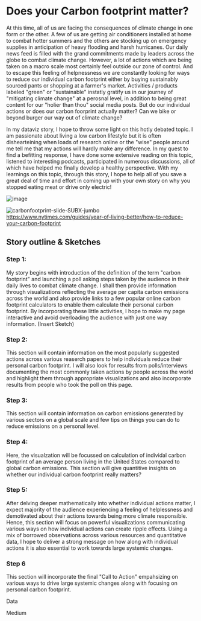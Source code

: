 # Does your Carbon footprint matter?

At this time, all of us are facing the consequences of climate change in one form or the other. A few of us are getting air conditioners installed at home to combat hotter summers and the others are stocking up on emergency supplies in anticipation of heavy flooding and harsh hurricanes. Our daily news feed is filled with the grand commitments made by leaders across the globe to combat climate change. However, a lot of actions which are being taken on a macro scale most certainly feel outside our zone of control. And to escape this feeling of helpnessness we are constantly looking for ways to reduce our individual carbon footprint either by buying sustainably sourced pants or shopping at a farmer's market. Activities / products labeled "green" or "sustainable" instatly gratify us in our journey of "mitigating climate change" at a perosnal level, in addition to being great content for our "holier than thou" social media posts. But do our individual actions or does our carbon foorprint actually matter? Can we bike or beyond burger our way out of climate change? 

In my dataviz story, I hope to throw some light on this hotly debated topic. I am passionate about living a low carbon lifestyle but it is often dishearteining when loads of research online or the "wise" people around me tell me that my actions will hardly make any difference. In my quest to find a befitting response, I have done some extensive reading on this topic, listened to interesting podcasts, participated in numerous discussions, all of which have helped me finally develop a healthy perspective. With my learnings on this topic, through this story, I hope to help all of you save a great deal of time and effort in coming up with your own story on why you stopped eating meat or drive only electric!

![image](https://user-images.githubusercontent.com/81335957/141693052-b94b00ed-98d7-4340-84b2-1b7cb5b1510c.png)

![carbonfootprint-slide-SUBX-jumbo](https://user-images.githubusercontent.com/81335957/141693806-c05f46c7-8b91-487d-a50b-492905c028a7.jpg)
https://www.nytimes.com/guides/year-of-living-better/how-to-reduce-your-carbon-footprint

## Story outline & Sketches
### Step 1:
My story begins with introduction of the definition of the term "carbon footprint" and launching a poll asking steps taken by the audience in their daily lives to combat climate change. I shall then provide information through visualizations reflecting the average per capita carbon emissions across the world and also provide links to a few popular online carbon footprint calculators to enable them calculate their personal carbon footprint. By incorporating these little activities, I hope to make my page interactive and avoid overloading the audience with just one way information.
(Insert Sketch)

### Step 2:
This section will contain information on the most popularly suggested actions across various reaserch papers to help individuals reduce their personal carbon footprint. I will also look for results from polls/interviews documenting the most commonly taken actions by people across the world and highlight them through appropriate visualizations and also incorporate results from people who took the poll on this page.

### Step 3:
This section will contain information on carbon emissions generated by various sectors on a global scale and few tips on things you can do to reduce emissions on a personal level.



### Step 4:
Here, the visualzation will be focussed on calculation of individal carbon footprint of an average person living in the United States compared to global carbon emissions. This section will give quantitive insights on whether our individual carbon footprint really matters?



### Step 5:
After delving deeper mathematically into whether individual actions matter, I expect majority of the audience experiencing a feeling of helplessness and demotivated about their actions towards being more climate responsible. Hence, this section will focus on powerful visualizations communicating various ways on how individual actions can create ripple effects. Using a mix of borrowed observations across various resources and quantitative data, I hope to deliver a strong message on how along with individual actions it is also essential to work towards large systemic changes.



### Step 6
This section will incorporate the final "Call to Action" empahsizing on various ways to drive large systemic changes along with focusing on personal carbon footprint.



Data

Medium
